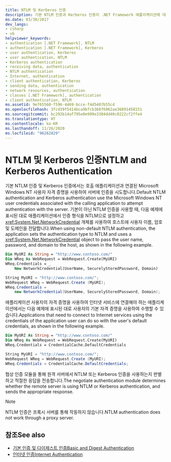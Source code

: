 ```yaml
---
title: NTLM 및 Kerberos 인증
description: 기본 NTLM 인증과 Kerberos 인증이 .NET Framework 애플리케이션에 대해 작동하는 방법을 알아보고 기본이 아닌 NTLM 인증에 대해 알아봅니다.
ms.date: 03/30/2017
dev_langs:
- csharp
- vb
helpviewer_keywords:
- authentication [.NET Framework], NTLM
- authentication [.NET Framework], Kerberos
- user authentication, Kerberos
- user authentication, NTLM
- Kerberos authentication
- receiving data, authentication
- NTLM authentication
- Internet, authentication
- client authentication, Kerberos
- sending data, authentication
- network resources, authentication
- classes [.NET Framework], authentication
- client authentication, NTLM
ms.assetid: 9ef65560-f596-4469-bcce-f4d5407b55cd
ms.openlocfilehash: 3fcd39f5414bca9bfcb368f6962ae36891458151
ms.sourcegitcommit: bc293b14af795e0e999e3304dd40c0222cf2ffe4
ms.translationtype: HT
ms.contentlocale: ko-KR
ms.lasthandoff: 11/26/2020
ms.locfileid: "96262829"
---
```

# <a name="ntlm-and-kerberos-authentication"></a><span data-ttu-id="60913-103">NTLM 및 Kerberos 인증</span><span class="sxs-lookup"><span data-stu-id="60913-103">NTLM and Kerberos Authentication</span></span>

<span data-ttu-id="60913-104">기본 NTLM 인증 및 Kerberos 인증에서는 호출 애플리케이션과 연결된 Microsoft Windows NT 사용자 자격 증명을 사용하여 서버에 인증을 시도합니다.</span><span class="sxs-lookup"><span data-stu-id="60913-104">Default NTLM authentication and Kerberos authentication use the Microsoft Windows NT user credentials associated with the calling application to attempt authentication with the server.</span></span> <span data-ttu-id="60913-105">기본이 아닌 NTLM 인증을 사용할 때, 다음 예제에 표시된 대로 애플리케이션에서 인증 형식을 NTLM으로 설정하고 <xref:System.Net.NetworkCredential> 개체를 사용하여 호스트에 사용자 이름, 암호 및 도메인을 전달합니다.</span><span class="sxs-lookup"><span data-stu-id="60913-105">When using non-default NTLM authentication, the application sets the authentication type to NTLM and uses a <xref:System.Net.NetworkCredential> object to pass the user name, password, and domain to the host, as shown in the following example.</span></span>  
  
```vb  
Dim MyURI As String = "http://www.contoso.com/"  
Dim WReq As WebRequest = WebRequest.Create(MyURI)  
WReq.Credentials = _  
    New NetworkCredential(UserName, SecurelyStoredPassword, Domain)  
```  
  
```csharp  
String MyURI = "http://www.contoso.com/";  
WebRequest WReq = WebRequest.Create (MyURI);  
WReq.Credentials =
    new NetworkCredential(UserName, SecurelyStoredPassword, Domain);  
```  
  
 <span data-ttu-id="60913-106">애플리케이션 사용자의 자격 증명을 사용하여 인터넷 서비스에 연결해야 하는 애플리케이션에서는 다음 예제에 표시된 대로 사용자의 기본 자격 증명을 사용하여 수행할 수 있습니다.</span><span class="sxs-lookup"><span data-stu-id="60913-106">Applications that need to connect to Internet services using the credentials of the application user can do so with the user's default credentials, as shown in the following example.</span></span>  
  
```vb  
Dim MyURI As String = "http://www.contoso.com/"  
Dim WReq As WebRequest = WebRequest.Create(MyURI)  
WReq.Credentials = CredentialCache.DefaultCredentials  
```  
  
```csharp  
String MyURI = "http://www.contoso.com/";  
WebRequest WReq = WebRequest.Create (MyURI);  
WReq.Credentials = CredentialCache.DefaultCredentials;  
```  
  
 <span data-ttu-id="60913-107">협상 인증 모듈을 통해 원격 서버에서 NTLM 또는 Kerberos 인증을 사용하는지 판별하고 적절한 응답을 전송합니다.</span><span class="sxs-lookup"><span data-stu-id="60913-107">The negotiate authentication module determines whether the remote server is using NTLM or Kerberos authentication, and sends the appropriate response.</span></span>  
  
> [!NOTE]
> <span data-ttu-id="60913-108">NTLM 인증은 프록시 서버를 통해 작동하지 않습니다.</span><span class="sxs-lookup"><span data-stu-id="60913-108">NTLM authentication does not work through a proxy server.</span></span>  
  
## <a name="see-also"></a><span data-ttu-id="60913-109">참조</span><span class="sxs-lookup"><span data-stu-id="60913-109">See also</span></span>

- [<span data-ttu-id="60913-110">기본 인증 및 다이제스트 인증</span><span class="sxs-lookup"><span data-stu-id="60913-110">Basic and Digest Authentication</span></span>](basic-and-digest-authentication.md)
- [<span data-ttu-id="60913-111">인터넷 인증</span><span class="sxs-lookup"><span data-stu-id="60913-111">Internet Authentication</span></span>](internet-authentication.md)
